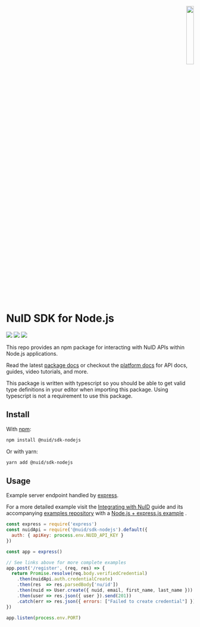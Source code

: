 <p align="right"><a href="https://nuid.io"><img src="https://nuid.io/svg/logo.svg" width="20%"></a></p>

# NuID SDK for Node.js

[![](https://img.shields.io/npm/v/@nuid/sdk-nodejs?color=green&logo=npm&style=for-the-badge)](https://www.npmjs.com/package/@nuid/sdk-nodejs)
[![](https://img.shields.io/badge/docs-v0.2.1-blue?style=for-the-badge&logo=read-the-docs)](http://libdocs.s3-website-us-east-1.amazonaws.com/sdk-nodejs/)
[![](https://img.shields.io/badge/docs-platform-purple?style=for-the-badge&logo=read-the-docs)](https://portal.nuid.io/docs)

This repo provides an npm package for interacting with NuID APIs within Node.js
applications.

Read the latest [package
docs](http://libdocs.s3-website-us-east-1.amazonaws.com/sdk-nodejs/) or
checkout the [platform docs](https://portal.nuid.io/docs) for API docs, guides,
video tutorials, and more.

This package is written with typescript so you should be able to get valid type
definitions in your editor when importing this package. Using typescript is not
a requirement to use this package.

## Install

With [npm](https://www.npmjs.com/package/@nuid/sdk-nodejs):

```sh
npm install @nuid/sdk-nodejs
```

Or with yarn:

```sh
yarn add @nuid/sdk-nodejs
```

## Usage

Example server endpoint handled by [express](https://expressjs.com).

For a more detailed example visit the [Integrating with
NuID](https://portal.nuid.io/docs/guides/integrating-with-nuid) guide and its
accompanying [examples repository](https://github.com/NuID/examples/tree/main)
with a [Node.js + express.js
example](https://github.com/NuID/examples/blob/daf2a2820e8766871dcf720c02c4e4caa0181544/js-node/src/api.js#L44-L118)
.

```javascript
const express = require('express')
const nuidApi = require('@nuid/sdk-nodejs').default({
  auth: { apiKey: process.env.NUID_API_KEY }
})

const app = express()

// See links above for more complete examples
app.post('/register', (req, res) => {
  return Promise.resolve(req.body.verifiedCredential)
    .then(nuidApi.auth.credentialCreate)
    .then(res  => res.parsedBody['nu/id'])
    .then(nuid => User.create({ nuid, email, first_name, last_name }))
    .then(user => res.json({ user }).send(201))
    .catch(err => res.json({ errors: ["Failed to create credential"] }).send(500))
})

app.listen(process.env.PORT)
```
